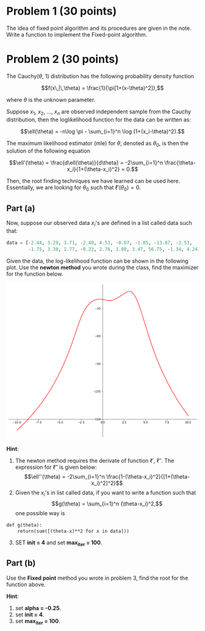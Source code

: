 # Problem 1 (30 points)

The idea of fixed point algorithm and its procedures are given in the note. Write a function to implement the Fixed-point algorithm.

# Problem 2 (30 points)

The Cauchy($\theta$, 1) distribution has the following probability density function

$$f(x\,|\,\theta) = \frac{1}{\pi[1+(x-\theta)^2]},$$

where $\theta$ is the unknown parameter.

Suppose $x_1$, $x_2$, $\dots$, $x_n$ are observed independent sample from the Cauchy distribution, then the loglikelihood function for the data can be written as:

$$\ell(\theta) = -n\log \pi - \sum_{i=1}^n \log (1+(x_i-\theta)^2).$$

The maximum likelihood estimator (mle) for $\theta$, denoted as $\theta_0$, is then the solution of the following equation

$$\ell'(\theta) = \frac{d\ell(\theta)}{d\theta} = -2\sum_{i=1}^n \frac{\theta-x_i}{1+(\theta-x_i)^2} = 0.$$

Then, the root finding techniques we have learned can be used here. Essentially, we are looking for $\theta_0$ such that $\ell'(\theta_0) = 0$.

## Part (a)

Now, suppose our observed data $x_i$'s are defined in a list called data such that:

```python
data = [-2.44, 3.29, 3.71, -2.40, 4.53, -0.07, -1.05, -13.87, -2.53,
        -1.75, 3.30, 1.77, -0.23, 2.76, 3.80, 3.47, 56.75, -1.34, 4.24]
```

Given the data, the log-likelihood function can be shown in the following plot. Use the **newton method** you wrote during the class, find the maximizer for the function below.

![img](loglikelihood.png "loglikelihood")

**Hint**:

1. The newton method requires the derivate of function $\ell'$, $\ell''$. The expression for $\ell''$ is given below: $$\ell''(\theta) = -2\sum_{i=1}^n \frac{1-(\theta-x_i)^2}{[1+(\theta-x_i)^2]^2}$$
2. Given the $x_i$'s in list called data, if you want to write a function such that $$g(\theta) = \sum_{i=1}^n (\theta-x_i)^2,$$ one possible way is

```
def g(theta):
    return(sum([(theta-x)**2 for x in data]))
```

3. SET **init = 4** and set **max<sub>iter</sub> = 100**.

## Part (b)

Use the **Fixed point** method you wrote in problem 3, find the root for the function above.

**Hint**:

1. set **alpha = -0.25**.
2. set **init = 4**.
3. set **max<sub>iter</sub> = 100**.
